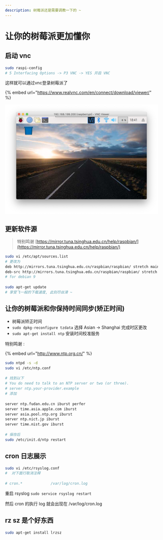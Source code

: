 ```yaml
---
description: 树莓派还是需要调教一下的 ~
---
```


# 让你的树莓派更加懂你

## 启动 vnc 

```bash
sudo raspi-config
# 5 Interfacing Options -> P3 VNC -> YES 开启 VNC
```

这样就可以通过vnc登录树莓派了

{% embed url="https://www.realvnc.com/en/connect/download/viewer/" %}

![&#x6811;&#x8393;&#x6D3E;&#x7684;&#x7B2C;&#x4E00;&#x9762;](.gitbook/assets/wei-ming-ming-2.png)

## 更新软件源

> 特别鸣谢 [https://mirror.tuna.tsinghua.edu.cn/help/raspbian/](https://mirror.tuna.tsinghua.edu.cn/help/raspbian/)

```bash
sudo vi /etc/apt/sources.list
# 更改为
deb http://mirrors.tuna.tsinghua.edu.cn/raspbian/raspbian/ stretch main non-free contrib
deb-src http://mirrors.tuna.tsinghua.edu.cn/raspbian/raspbian/ stretch main non-free contrib
# for debian 9

sudo apt-get update
# 享受飞一般的下载速度, 此刻尽丝滑 ~
```

## 让你的树莓派和你保持时间同步\(矫正时间\)



* 树莓派矫正时间
* `sudo dpkg-reconfigure tzdata` 选择 Asian -&gt; Shanghai 完成时区更改
* `sudo apt-get install ntp` 安装时间校准服务 

特别鸣谢 : 

{% embed url="http://www.ntp.org.cn/" %}

```bash
sudo ntpd -s -d
sudo vi /etc/ntp.conf

# 找到以下
# You do need to talk to an NTP server or two (or three).
# server ntp.your-provider.example
# 添加

server ntp.fudan.edu.cn iburst perfer
server time.asia.apple.com iburst
server asia.pool.ntp.org iburst
server ntp.nict.jp iburst
server time.nist.gov iburst

# 保存后
sudo /etc/init.d/ntp restart
```

## cron 日志展示

```bash
sudo vi /etc/rsyslog.conf
#  对下面行取消注释

# cron.*             /var/log/cron.log
```

 重启 rsyslog   `sudo service rsyslog restart` 

然后 cron 的执行 log 就会出现在 /var/log/cron.log

## rz sz 是个好东西

```bash
sudo apt-get install lrzsz
```

